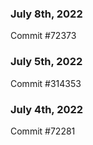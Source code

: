 ### July 8th, 2022

Commit #72373

### July 5th, 2022

Commit #314353


### July 4th, 2022

Commit #72281
